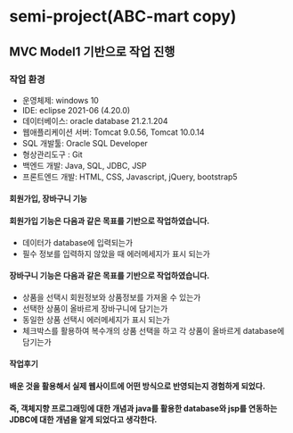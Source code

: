 # semi-project(ABC-mart copy)

## MVC Model1 기반으로 작업 진행
### 작업 환경
- 운영체제: windows 10
- IDE: eclipse 2021-06 (4.20.0)
- 데이터베이스: oracle database 21.2.1.204
- 웹애플리케이션 서버: Tomcat 9.0.56, Tomcat 10.0.14
- SQL 개발툴: Oracle SQL Developer
- 형상관리도구 : Git
- 백엔드 개발: Java, SQL, JDBC, JSP
- 프론트엔드 개발: HTML, CSS, Javascript, jQuery, bootstrap5

#### 회원가입, 장바구니 기능

#### 회원가입 기능은 다음과 같은 목표를 기반으로 작업하였습니다.
- 데이터가 database에 입력되는가
- 필수 정보를 입력하지 않았을 때 에러메세지가 표시 되는가

#### 장바구니 기능은 다음과 같은 목표를 기반으로 작업하였습니다.
- 상품을 선택시 회원정보와 상품정보를 가져올 수 있는가
- 선택한 상품이 올바르게 장바구니에 담기는가
- 동일한 상품 선택시 에러메세지가 표시 되는가
- 체크박스를 활용하여 복수개의 상품 선택을 하고 각 상품이 올바르게 database에 담기는가


#### 작업후기
#### 배운 것을 활용해서 실제 웹사이트에 어떤 방식으로 반영되는지 경험하게 되었다.
#### 즉, 객체지향 프로그래밍에 대한 개념과 java를 활용한 database와 jsp를 연동하는 JDBC에 대한 개념을 알게 되었다고 생각한다.
